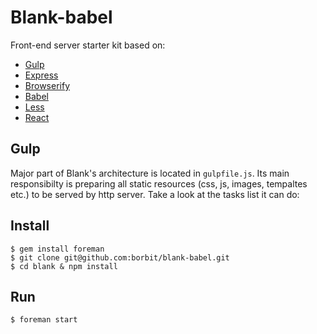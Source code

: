 Blank-babel
===========

Front-end server starter kit based on:
- [Gulp](http://gulpjs.com)
- [Express](http://expressjs.com/)
- [Browserify](http://browserify.org/)
- [Babel](http://babeljs.io/)
- [Less](http://lesscss.org/)
- [React](http://facebook.github.io/react/)

Gulp
----

Major part of Blank's architecture is located in `gulpfile.js`. Its main responsibilty is preparing all static resources (css, js, images, tempaltes etc.) to be served by http server. Take a look at the tasks list it can do:

Install
-------

```
$ gem install foreman
$ git clone git@github.com:borbit/blank-babel.git
$ cd blank & npm install
```

Run
---

```
$ foreman start
```
